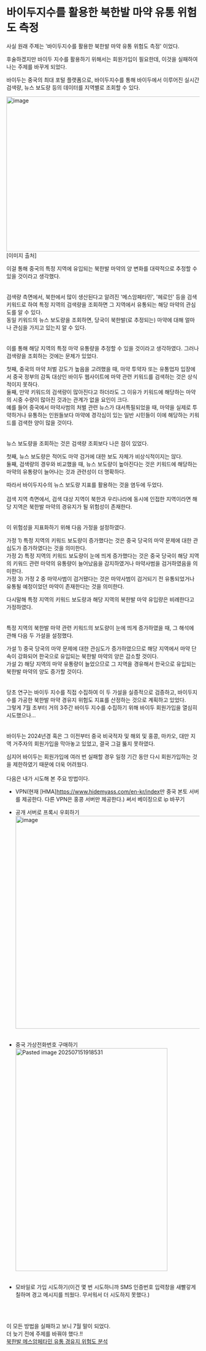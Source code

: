 # 바이두지수를 활용한 북한발 마약 유통 위험도 측정
사실 원래 주제는 '바이두지수를 활용한 북한발 마약 유통 위험도 측정' 이었다.  

후술하겠지만 바이두 지수를 활용하기 위해서는 회원가입이 필요한데, 이것을 실패하여 나는 주제를 바꾸게 되었다.  

바이두는 중국의 최대 포털 플랫폼으로, 바이두지수를 통해 바이두에서 이루어진 실시간 검색량, 뉴스 보도량 등의 데이터를 지역별로 조회할 수 있다.  

<img width="800" height="404" alt="image" src="https://github.com/user-attachments/assets/6033316b-36ac-4afe-9129-0fa47b3826ac" >  
[이미지 출처]<https://m.blog.naver.com/PostView.naver?blogId=sksrnfk&logNo=220832766362&proxyReferer=https%3A%2F%2Fwww.google.com%2F&trackingCode=external>  

이걸 통해 중국의 특정 지역에 유입되는 북한발 마약의 양 변화를 대략적으로 추정할 수 있을 것이라고 생각했다.  
<br>
<br>
검색량 측면에서, 북한에서 많이 생산된다고 알려진 '메스암페타민', '헤로인' 등을 검색 키워드로 하여 특정 지역의 검색량을 조회하면 그 지역에서 유통되는 해당 마약의 관심도를 알 수 있다.  
동일 키워드의 뉴스 보도량을 조회하면, 당국이 북한발(로 추정되는) 마약에 대해 얼마나 관심을 가지고 있는지 알 수 있다.  
<br>
<br>
이를 통해 해당 지역의 특정 마약 유통량을 추정할 수 있을 것이라고 생각하였다.
그러나 검색량을 조회하는 것에는 문제가 있었다. 

첫째, 중국의 마약 처벌 강도가 높음을 고려했을 때, 마약 투약자 또는 유통업자 입장에서 중국 정부의 감독 대상인 바이두 웹사이트에 마약 관련 키워드를 검색하는 것은 상식적이지 못하다.  
둘째, 만약 키워드의 검색량이 많아진다고 하더라도 그 이유가 키워드에 해당하는 마약의 시중 수량이 많아진 것과는 관계가 없을 요인이 크다.  
예를 들어 중국에서 마약사범의 처벌 관련 뉴스가 대서특필되었을 때, 마약을 실제로 투약하거나 유통하는 인원들보다 마약에 경각심이 있는 일반 시민들이 이에 해당하는 키워드를 검색한 양이 많을 것이다.  
<br>
<br>
뉴스 보도량을 조회하는 것은 검색량 조회보다 나은 점이 있었다.  

첫째, 뉴스 보도량은 적어도 마약 검거에 대한 보도 자체가 비상식적이지는 않다.  
둘째, 검색량의 경우와 비교했을 때, 뉴스 보도량이 높아진다는 것은 키워드에 해당하는 마약의 유통량이 늘어나는 것과 관련성이 더 명확하다.  

따라서 바이두지수의 뉴스 보도량 지표를 활용하는 것을 염두에 두었다.
<br>
<br>
검색 지역 측면에서, 검색 대상 지역이 북한과 우리나라에 동시에 인접한 지역이라면 해당 지역은 북한발 마약의 경유지가 될 위험성이 존재한다.  
<br>
<br>
이 위험성을 지표화하기 위해 다음 가정을 설정하였다.  

가정 1) 특정 지역의 키워드 보도량이 증가했다는 것은 중국 당국의 마약 문제에 대한 관심도가 증가하였다는 것을 의미한다.  
가정 2) 특정 지역의 키워드 보도량이 눈에 띄게 증가했다는 것은 중국 당국이 해당 지역의 키워드 관련 마약의 유통량이 늘어났음을 감지하였거나 마약사범을 검거하였음을 의미한다.  
가정 3) 가정 2 중 마약사범이 검거됐다는 것은 마약사범이 검거되기 전 유통되었거나 유통될 예정이었던 마약이 존재한다는 것을 의미한다.  

다시말해 특정 지역의 키워드 보도량과 해당 지역의 북한발 마약 유입량은 비례한다고 가정하였다.  
<br>
<br>
특정 지역의 북한발 마약 관련 키워드의 보도량이 눈에 띄게 증가하였을 때, 그 해석에 관해 다음 두 가설을 설정했다.  

가설 1) 중국 당국의 마약 문제에 대한 관심도가 증가하였으므로 해당 지역에서 마약 단속이 강화되어 한국으로 유입되는 북한발 마약의 양은 감소할 것이다.  
가설 2) 해당 지역의 마약 유통량이 늘었으므로 그 지역을 경유해서 한국으로 유입되는 북한발 마약의 양도 증가할 것이다.  
<br>
<br>
당초 연구는 바이두 지수를 직접 수집하여 이 두 가설을 실증적으로 검증하고, 바이두지수를 가공한 북한발 마약 경유지 위험도 지표를 산정하는 것으로 계획하고 있었다.  
그렇게 7월 초부터 거의 3주간 바이두 지수를 수집하기 위해 바이두 회원가입을 열심히 시도했으나...  
<br>
<br>
바이두는 2024년경 혹은 그 이전부터 중국 비국적자 및 해외 및 홍콩, 마카오, 대만 지역 거주자의 회원가입을 막아놓고 있었고, 결국 그걸 뚫지 못하였다.  

심지어 바이두는 회원가입에 여러 번 실패할 경우 일정 기간 동안 다시 회원가입하는 것을 제한하였기 때문에 더욱 어려웠다.
<br>
<br>
다음은 내가 시도해 본 주요 방법이다.
* VPN(현재 [HMA]<https://www.hidemyass.com/en-kr/index>만 중국 본토 서버를 제공한다. 다른 VPN은 홍콩 서버만 제공한다.) 써서 베이징으로 ip 바꾸기  

* 공개 서버로 프록시 우회하기<br>
  <img width="781" height="555" alt="image" src="https://github.com/user-attachments/assets/e77ee636-1ba4-487b-a23e-d6f48ea7ea68" />  
  <br>  
* 중국 가상전화번호 구매하기<br>
  <img width="396" height="581" alt="Pasted image 202507151918531" src="https://github.com/user-attachments/assets/7be6be14-744e-4679-89a6-e0ad264206be" />  
  <br>  
* 모바일로 가입 시도하기(이건 몇 번 시도하니까 SMS 인증번호 입력창을 새빨갛게 칠하며 경고 메시지를 띄웠다. 무서워서 더 시도하지 못했다.)  
<br>
<br>

이 모든 방법을 실패하고 보니 7월 말이 되었다.  
더 늦기 전에 주제를 바꿔야 했다.!!  
[북한발 메스암페타민 유통 경유지 위험도 분석](https://github.com/SeizeMyDay/RiskAnalysis_NKMeths/blob/main/README.md)
